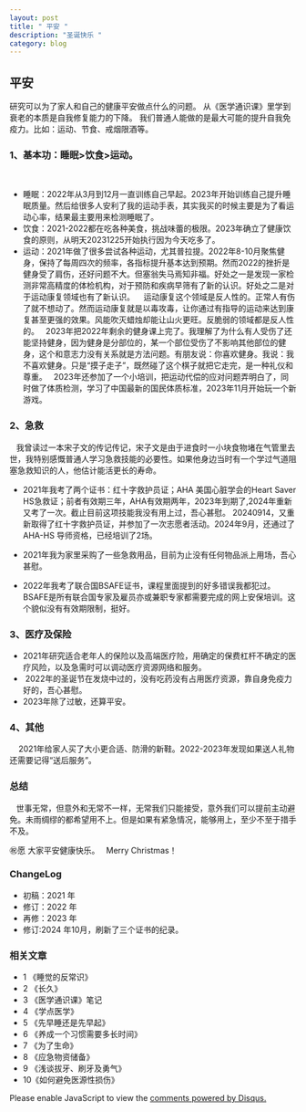 ```yaml
---
layout: post
title: " 平安 "
description: "圣诞快乐 "
category: blog
---
```



## 平安

研究可以为了家人和自己的健康平安做点什么的问题。
从《医学通识课》里学到衰老的本质是自我修复能力的下降。
我们普通人能做的是最大可能的提升自我免疫力。比如：运动、节食、戒烟限酒等。
 

### 1、基本功：睡眠>饮食>运动。 
 
   
- 睡眠：2022年从3月到12月一直训练自己早起。2023年开始训练自己提升睡眠质量。然后给很多人安利了我的运动手表，其实我买的时候主要是为了看运动心率，结果最主要用来检测睡眠了。
   
- 饮食：2021-2022都在吃各种美食，挑战味蕾的极限。2023年确立了健康饮食的原则，从明天20231225开始执行因为今天吃多了。
   
- 运动：2021年做了很多尝试各种运动，尤其普拉提。2022年8-10月聚焦健身，保持了每周四次的频率，各指标提升基本达到预期。然而2022的挫折是健身受了肩伤，还好问题不大。但塞翁失马焉知非福。好处之一是发现一家检测非常高精度的体检机构，对于预防和疾病早筛有了新的认识。好处之二是对于运动康复领域也有了新认识。
   运动康复这个领域是反人性的。正常人有伤了就不想动了。然而运动康复就是以毒攻毒，让你通过有指导的运动来达到康复甚至更强的效果。风能吹灭蜡烛却能让山火更旺。反脆弱的领域都是反人性的。
  2023年把2022年剩余的健身课上完了。我理解了为什么有人受伤了还能坚持健身，因为健身是分部位的，某一个部位受伤了不影响其他部位的健身，这个和意志力没有关系就是方法问题。有朋友说：你喜欢健身。我说：我不喜欢健身。只是“摸子走子”，既然碰了这个棋子就把它走完，是一种礼仪和尊重。
  2023年还参加了一个小培训，把运动代偿的应对问题弄明白了，同时做了体质检测，学习了中国最新的国民体质标准，2023年11月开始玩一个新游戏。 


### 2、急救

   我曾读过一本宋子文的传记传记，宋子文是由于进食时一小块食物堵在气管里去世，我特别感慨普通人学习急救技能的必要性。如果他身边当时有一个学过气道阻塞急救知识的人，他估计能活更长的寿命。
* 2021年我考了两个证书：红十字救护员证；AHA 美国心脏学会的Heart Saver HS急救证；前者有效期三年，AHA有效期两年，2023年到期了,2024年重新又考了一次。截止目前这项技能我没有用上过，吾心甚慰。 20240914，又重新取得了红十字救护员证，并参加了一次志愿者活动。2024年9月，还通过了AHA-HS 导师资格，已经培训了2场。

* 2021年我为家里采购了一些急救用品，目前为止没有任何物品派上用场，吾心甚慰。 
* 2022年我考了联合国BSAFE证书，课程里面提到的好多错误我都犯过。BSAFE是所有联合国专家及雇员亦或兼职专家都需要完成的网上安保培训。这个貌似没有有效期限制，挺好。
 

### 3、医疗及保险

*  2021年研究适合老年人的保险以及高端医疗险，用确定的保费杠杆不确定的医疗风险，以及急需时可以调动医疗资源网络和服务。
*  2022年的圣诞节在发烧中过的，没有吃药没有占用医疗资源，靠自身免疫力好的，吾心甚慰。
*  2023年除了过敏，还算平安。


### 4、其他

    2021年给家人买了大小更合适、防滑的新鞋。2022-2023年发现如果送人礼物还需要记得“送后服务”。


### 总结

   世事无常，但意外和无常不一样，无常我们只能接受，意外我们可以提前主动避免。未雨绸缪的都希望用不上。但是如果有紧急情况，能够用上，至少不至于措手不及。

㊗️愿 大家平安健康快乐。
 
Merry Christmas！


### ChangeLog
* 初稿：2021 年
* 修订：2022 年
* 再修：2023 年
* 修订:2024 年10月，刷新了三个证书的纪录。

### 相关文章
- 1 《睡觉的反常识》
- 2 《长久》
- 3 《医学通识课》笔记
- 4 《学点医学》
- 5 《先早睡还是先早起》
- 6 《养成一个习惯需要多长时间》
- 7 《为了生命》
- 8 《应急物资储备》
- 9 《浅谈拔牙、刷牙及勇气》
- 10《如何避免医源性损伤》

<div id="disqus_thread"></div>
<script>

/**
*  RECOMMENDED CONFIGURATION VARIABLES: EDIT AND UNCOMMENT THE SECTION BELOW TO INSERT DYNAMIC VALUES FROM YOUR PLATFORM OR CMS.
*  LEARN WHY DEFINING THESE VARIABLES IS IMPORTANT: https://disqus.com/admin/universalcode/#configuration-variables*/
/*
var disqus_config = function () {
this.page.url = https://violettianjie.github.io;  // Replace PAGE_URL with your page's canonical URL variable
this.page.identifier = https://violettianjie.github.io; // Replace PAGE_IDENTIFIER with your page's unique identifier variable
};
*/
(function() { // DON'T EDIT BELOW THIS LINE
var d = document, s = d.createElement('script');
s.src = 'https://https-violettianjie-github-io-1.disqus.com/embed.js';
s.setAttribute('data-timestamp', +new Date());
(d.head || d.body).appendChild(s);
})();
</script>
<noscript>Please enable JavaScript to view the <a href="https://disqus.com/?ref_noscript">comments powered by Disqus.</a></noscript>

